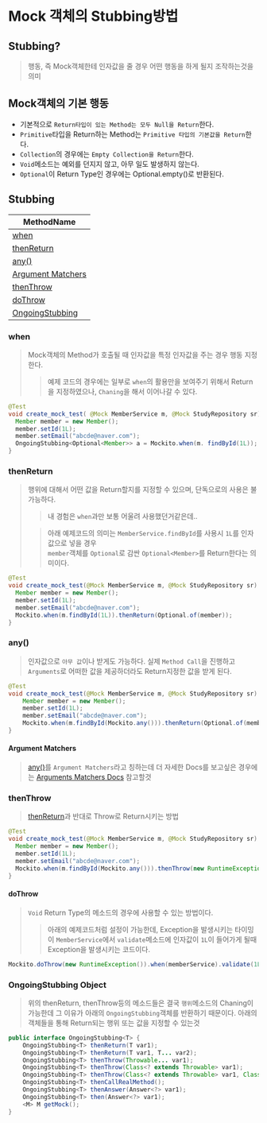 # Mock 객체의 Stubbing방법

## Stubbing?

> 행동, 즉 Mock객체한테 인자값을 줄 경우 어떤 행동을 하게 될지 조작하는것을 의미

## Mock객체의 기본 행동

- 기본적으로 `Return타입이 있는 Method는 모두 Null을 Return`한다.
- `Primitive`타입을 Return하는 Method는 `Primitive 타입의 기본값을 Return`한다.
- `Collection`의 경우에는 `Empty Collection을 Return`한다.
- `Void`메소드는 예외를 던지지 않고, 아무 일도 발생하지 않는다.
- `Optional`이 Return Type인 경우에는 Optional.empty()로 반환된다.

## Stubbing

| MethodName                                 |
| ------------------------------------------ |
| [when](#when)                              |
| [thenReturn](#thenreturn)                  |
| [any()](#any)                              |
| [Argument Matchers](#argument-matchers)    |
| [thenThrow](#thenthrow)                    |
| [doThrow](#dothrow)                        |
| [OngoingStubbing](#ongoingstubbing-object) |

### when

> Mock객체의 Method가 호출될 때 인자값을 특정 인자값을 주는 경우 행동 지정한다.
>
> > 예제 코드의 경우에는 일부로 `when`의 활용만을 보여주기 위해서 Return을 지정하였으나, `Chaning`을 해서 이어나갈 수 있다.

```java
@Test
void create_mock_test( @Mock MemberService m, @Mock StudyRepository sr){
  Member member = new Member();
  member.setId(1L);
  member.setEmail("abcde@naver.com");
  OngoingStubbing<Optional<Member>> a = Mockito.when(m. findById(1L));
}
```

### thenReturn

> 행위에 대해서 어떤 값을 Return할지를 지정할 수 있으며, 단독으로의 사용은 불가능하다.
>
> > 내 경험은 `when`과만 보통 어울려 사용했던거같은데..
>
> > 아래 예제코드의 의미는 `MemberService.findById`를 사용시 `1L`를 인자값으로 넣을 경우  
> > `member`객체를 `Optional`로 감싼 `Optional<Member>`를 Return한다는 의미이다.

```java
@Test
void create_mock_test(@Mock MemberService m, @Mock StudyRepository sr) {
  Member member = new Member();
  member.setId(1L);
  member.setEmail("abcde@naver.com");
  Mockito.when(m.findById(1L)).thenReturn(Optional.of(member));
}
```

### any()

> 인자값으로 `아무 값`이나 받게도 가능하다.
> 실제 `Method Call`을 진행하고 `Arguments`로 어떠한 값을 제공하더라도 Return지정한 값을 받게 된다.

```java
@Test
void create_mock_test(@Mock MemberService m, @Mock StudyRepository sr) {
    Member member = new Member();
    member.setId(1L);
    member.setEmail("abcde@naver.com");
    Mockito.when(m.findById(Mockito.any())).thenReturn(Optional.of(member));
}
```

#### Argument Matchers

> [any()](#any)를 `Argument Matchers`라고 칭하는데 더 자세한 Docs를 보고싶은 경우에는 [Arguments Matchers Docs](https://javadoc.io/doc/org.mockito/mockito-core/latest/org/mockito/Mockito.html#3) 참고할것

### thenThrow

> [thenReturn](#thenreturn)과 반대로 Throw로 Return시키는 방법

```java
@Test
void create_mock_test(@Mock MemberService m, @Mock StudyRepository sr) {
  Member member = new Member();
  member.setId(1L);
  member.setEmail("abcde@naver.com");
  Mockito.when(m.findById(Mockito.any())).thenThrow(new RuntimeException());
}
```

#### doThrow

> `Void` Return Type의 메소드의 경우에 사용할 수 있는 방법이다.
>
> > 아래의 예제코드처럼 설정이 가능한데, Exception을 발생시키는 타이밍이 `MemberService`에서 `validate`메소드에 인자값이 `1L`이 들어가게 될때 Exception을 발생시키는 코드이다.

```java
Mockito.doThrow(new RuntimeException()).when(memberService).validate(1L);
```

### OngoingStubbing Object

> 위의 thenReturn, thenThrow등의 메소드들은 결국 `행위`메소드의 Chaning이 가능한데 그 이유가 아래의 `OngoingStubbing`객체를 반환하기 때문이다.
> 아래의 객체들을 통해 Return되는 행위 또는 값을 지정할 수 있는것

```java
public interface OngoingStubbing<T> {
    OngoingStubbing<T> thenReturn(T var1);
    OngoingStubbing<T> thenReturn(T var1, T... var2);
    OngoingStubbing<T> thenThrow(Throwable... var1);
    OngoingStubbing<T> thenThrow(Class<? extends Throwable> var1);
    OngoingStubbing<T> thenThrow(Class<? extends Throwable> var1, Class<? extends Throwable>... var2);
    OngoingStubbing<T> thenCallRealMethod();
    OngoingStubbing<T> thenAnswer(Answer<?> var1);
    OngoingStubbing<T> then(Answer<?> var1);
    <M> M getMock();
}
```
